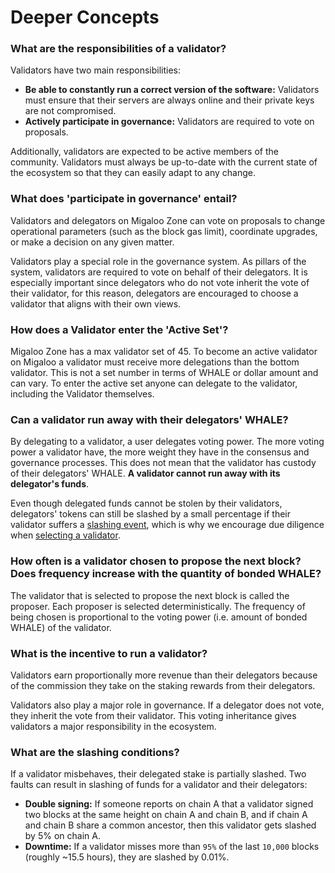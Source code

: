 # Deeper Concepts

### What are the responsibilities of a validator?

Validators have two main responsibilities:

* **Be able to constantly run a correct version of the software:** Validators must ensure that their servers are always online and their private keys are not compromised.
* **Actively participate in governance:** Validators are required to vote on proposals.

Additionally, validators are expected to be active members of the community. Validators must always be up-to-date with the current state of the ecosystem so that they can easily adapt to any change.

### What does 'participate in governance' entail? <a href="#what-does-participate-in-governance-entail" id="what-does-participate-in-governance-entail"></a>

Validators and delegators on Migaloo Zone can vote on proposals to change operational parameters (such as the block gas limit), coordinate upgrades, or make a decision on any given matter.

Validators play a special role in the governance system. As pillars of the system, validators are required to vote on behalf of their delegators. It is especially important since delegators who do not vote inherit the vote of their validator, for this reason, delegators are encouraged to choose a validator that aligns with their own views.

### How does a Validator enter the 'Active Set'?

Migaloo Zone has a max validator set of 45. To become an active validator on Migaloo a validator must receive more delegations than the bottom validator. This is not a set number in terms of WHALE or dollar amount and can vary. To enter the active set anyone can delegate to the validator, including the Validator themselves.

### Can a validator run away with their delegators' WHALE? <a href="#can-a-validator-run-away-with-their-delegators-atom" id="can-a-validator-run-away-with-their-delegators-atom"></a>

By delegating to a validator, a user delegates voting power. The more voting power a validator have, the more weight they have in the consensus and governance processes. This does not mean that the validator has custody of their delegators' WHALE. **A validator cannot run away with its delegator's funds**.

Even though delegated funds cannot be stolen by their validators, delegators' tokens can still be slashed by a small percentage if their validator suffers a [slashing event](deeper-concepts.md#what-are-the-slashing-conditions), which is why we encourage due diligence when [selecting a validator](choose-a-validator.md).

### How often is a validator chosen to propose the next block? Does frequency increase with the quantity of bonded WHALE? <a href="#how-often-is-a-validator-chosen-to-propose-the-next-block-does-frequency-increase-with-the-quantity" id="how-often-is-a-validator-chosen-to-propose-the-next-block-does-frequency-increase-with-the-quantity"></a>

The validator that is selected to propose the next block is called the proposer. Each proposer is selected deterministically. The frequency of being chosen is proportional to the voting power (i.e. amount of bonded WHALE) of the validator.

### What is the incentive to run a validator?[​](https://hub.cosmos.network/validators/validator-faq#what-is-the-incentive-to-run-a-validator) <a href="#what-is-the-incentive-to-run-a-validator" id="what-is-the-incentive-to-run-a-validator"></a>

Validators earn proportionally more revenue than their delegators because of the commission they take on the staking rewards from their delegators.

Validators also play a major role in governance. If a delegator does not vote, they inherit the vote from their validator. This voting inheritance gives validators a major responsibility in the ecosystem.

### What are the slashing conditions?[​](https://hub.cosmos.network/validators/validator-faq#what-are-the-slashing-conditions) <a href="#what-are-the-slashing-conditions" id="what-are-the-slashing-conditions"></a>

If a validator misbehaves, their delegated stake is partially slashed. Two faults can result in slashing of funds for a validator and their delegators:

* **Double signing:** If someone reports on chain A that a validator signed two blocks at the same height on chain A and chain B, and if chain A and chain B share a common ancestor, then this validator gets slashed by 5% on chain A.
* **Downtime:** If a validator misses more than `95%` of the last `10,000` blocks (roughly \~15.5 hours), they are slashed by 0.01%.
